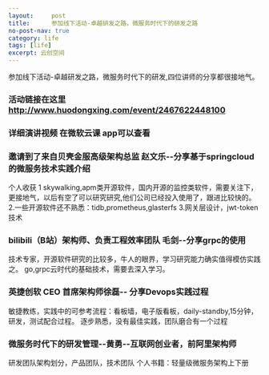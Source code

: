 ```yaml
---
layout:     post
title:      参加线下活动-卓越研发之路，微服务时代下的研发之路
no-post-nav: true
category: life
tags: [life]
excerpt: 云创空间
---
```

参加线下活动-卓越研发之路，微服务时代下的研发,四位讲师的分享都很接地气。

### 活动链接在这里 http://www.huodongxing.com/event/2467622448100
### 详细演讲视频 在微软云课 app可以查看

### 邀请到了来自贝壳金服高级架构总监 赵文乐--分享基于springcloud的微服务技术实践介绍
 个人收获
 1 skywalking,apm类开源软件，国内开源的监控类软件，需要关注下，更接地气，以后有空了可以研究研究,他们公司已经投入使用了，跟进比较快的。
 2.一些开源软件还不熟悉：tidb,prometheus,glasterfs
 3.网关层设计，jwt-token技术
 
### bilibili（B站）架构师、负责工程效率团队 毛剑--分享grpc的使用
  技术专家，开源软件研究的比较多，牛人的眼界，学习研究能力确实值得模仿实践之。
  go,grpc云时代的基础技术，需要去深入学习。

### 英捷创软 CEO 首席架构师徐磊-- 分享Devops实践过程
  敏捷教练，实践中的可参考流程：看板墙，电子版看板，daily-standby,15分钟，研发，测试配合过程。
  逐步熟悉，没有最佳实践，团队磨合有一个过程
  
### 微服务时代下的研发管理--黄勇--互联网创业者，前阿里架构师
  研发团队架构划分，产品团队，技术团队
  个人书籍：轻量级微服务架构上下册
